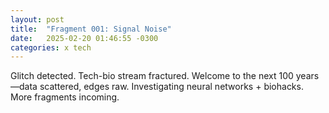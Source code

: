 ```yaml
---
layout: post
title:  "Fragment 001: Signal Noise"
date:   2025-02-20 01:46:55 -0300
categories: x tech
---
```


Glitch detected. Tech-bio stream fractured. Welcome to the next 100 years—data scattered, edges raw. Investigating neural networks + biohacks. More fragments incoming.